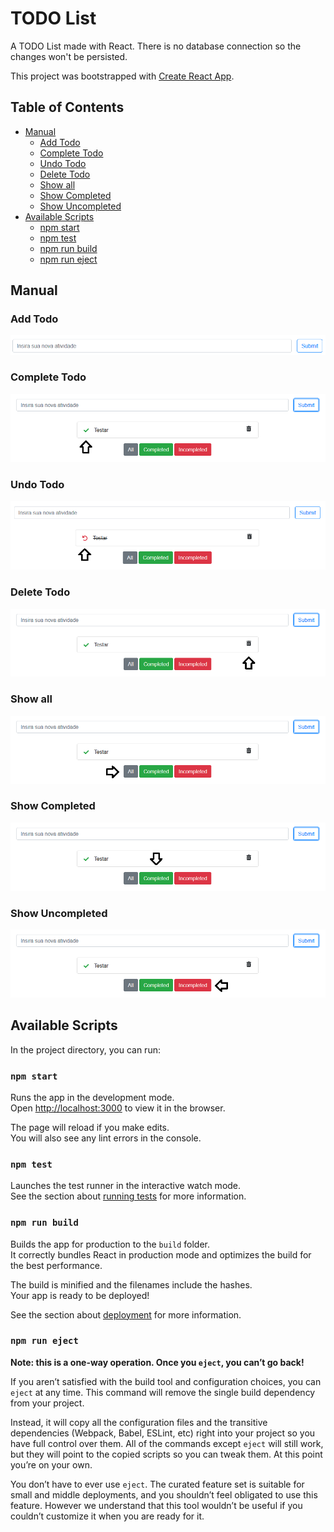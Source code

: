 # TODO List

A TODO List made with React. There is no database connection so the changes won't be persisted.

This project was bootstrapped with [Create React App](https://github.com/facebookincubator/create-react-app).

## Table of Contents

- [Manual](#manual)
  - [Add Todo](#add-todo)
  - [Complete Todo](#complete-todo)
  - [Undo Todo](#undo-todo)
  - [Delete Todo](#delete-todo)
  - [Show all](#show-all)
  - [Show Completed](#show-completed)
  - [Show Uncompleted](#show-uncompleted)
- [Available Scripts](#available-scripts)
  - [npm start](#npm-start)
  - [npm test](#npm-test)
  - [npm run build](#npm-run-build)
  - [npm run eject](#npm-run-eject)

## Manual

### Add Todo

![Todo Form](manual/form.png?raw=true "Todo Form")

### Complete Todo

![Complete Todo](manual/complete.png?raw=true "Complete Todo")

### Undo Todo

![Undo Todo](manual/undo.png?raw=true "Undo Todo")

### Delete Todo

![Delete Todo](manual/delete.png?raw=true "Delete Todo")

### Show all

![Show All](manual/showAll.png?raw=true "Show All")

### Show Completed

![Show Completed](manual/showCompleted.png?raw=true "Show Completed")

### Show Uncompleted

![Show Uncompleted](manual/showUncompleted.png?raw=true "Show Uncompleted")

## Available Scripts

In the project directory, you can run:

### `npm start`

Runs the app in the development mode.<br>
Open [http://localhost:3000](http://localhost:3000) to view it in the browser.

The page will reload if you make edits.<br>
You will also see any lint errors in the console.

### `npm test`

Launches the test runner in the interactive watch mode.<br>
See the section about [running tests](#running-tests) for more information.

### `npm run build`

Builds the app for production to the `build` folder.<br>
It correctly bundles React in production mode and optimizes the build for the best performance.

The build is minified and the filenames include the hashes.<br>
Your app is ready to be deployed!

See the section about [deployment](#deployment) for more information.

### `npm run eject`

**Note: this is a one-way operation. Once you `eject`, you can’t go back!**

If you aren’t satisfied with the build tool and configuration choices, you can `eject` at any time. This command will remove the single build dependency from your project.

Instead, it will copy all the configuration files and the transitive dependencies (Webpack, Babel, ESLint, etc) right into your project so you have full control over them. All of the commands except `eject` will still work, but they will point to the copied scripts so you can tweak them. At this point you’re on your own.

You don’t have to ever use `eject`. The curated feature set is suitable for small and middle deployments, and you shouldn’t feel obligated to use this feature. However we understand that this tool wouldn’t be useful if you couldn’t customize it when you are ready for it.